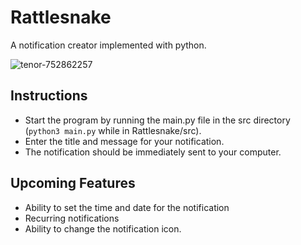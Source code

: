 # Rattlesnake
A notification creator implemented with python.

![tenor-752862257](https://github.com/user-attachments/assets/32e6e248-bdae-4f3e-b12f-2ebcafb90d36)

## Instructions
 - Start the program by running the main.py file in the src directory (`python3 main.py` while in Rattlesnake/src).
 - Enter the title and message for your notification.
 - The notification should be immediately sent to your computer.

## Upcoming Features
 - Ability to set the time and date for the notification
 - Recurring notifications
 - Ability to change the notification icon.

